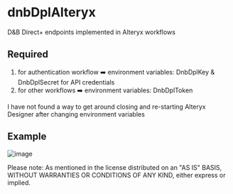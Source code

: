 # dnbDplAlteryx
D&amp;B Direct+ endpoints implemented in Alteryx workflows

## Required
1. for authentication workflow ➡️ environment variables: DnbDplKey & DnbDplSecret for API credentials
2. for other workflows ➡️ environment variables: DnbDplToken

I have not found a way to get around closing and re-starting Alteryx Designer after changing environment variables

## Example 
![image](https://github.com/user-attachments/assets/2f57a92b-3f3e-4e2d-a2fc-25ded7d1e1c6)

Please note: As mentioned in the license distributed on an "AS IS" BASIS, WITHOUT WARRANTIES OR CONDITIONS OF ANY KIND, either express or implied.
